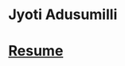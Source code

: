 # Jyoti Adusumilli


# [Resume]

   [resume]: <https://github.com/Jay-Adusumilli/Jay-Adusumilli.github.io/tree/main/assests/pdfs>


